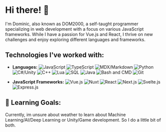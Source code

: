 # Hi there! 👋

I'm Dominic, also known as DOM2000, a self-taught programmer specializing in web development with a focus on various JavaScript frameworks. While I have a passion for Vue.js and React, I thrive on new challenges and enjoy exploring different languages and frameworks.


## Technologies I've worked with:

- **Languages:** ![JavaScript](https://img.shields.io/badge/JavaScript-F7DF1E?style=for-the-badge&logo=javascript&logoColor=black) ![TypeScript](https://img.shields.io/badge/TypeScript-007ACC?style=for-the-badge&logo=typescript&logoColor=white) ![MDX/Markdown](https://img.shields.io/badge/MDX/Markdown-000000?style=for-the-badge&logo=markdown&logoColor=white) ![Python](https://img.shields.io/badge/Python-3776AB?style=for-the-badge&logo=python&logoColor=white) ![C#/Unity](https://img.shields.io/badge/C%23%2FUnity-239120?style=for-the-badge&logo=unity&logoColor=white) ![C++](https://img.shields.io/badge/C++-00599C?style=for-the-badge&logo=c%2B%2B&logoColor=white) ![Lua](https://img.shields.io/badge/Lua-2C2D72?style=for-the-badge&logo=lua&logoColor=white) ![SQL](https://img.shields.io/badge/SQL-4479A1?style=for-the-badge&logo=sqlite&logoColor=white) ![Java](https://img.shields.io/badge/Java-007396?style=for-the-badge&logo=java&logoColor=white) ![Bash and CMD](https://img.shields.io/badge/Bash%20%2F%20CMD-4EAA25?style=for-the-badge&logo=gnu-bash&logoColor=white) ![Git](https://img.shields.io/badge/Git-f44d27?style=for-the-badge&logo=git&logoColor=white)


- **JavaScript Frameworks:** ![Vue.js](https://img.shields.io/badge/Vue.js-4FC08D?style=for-the-badge&logo=vue.js&logoColor=white) ![Nuxt](https://img.shields.io/badge/Nuxt-00C58E?style=for-the-badge&logo=nuxt.js&logoColor=white) ![React](https://img.shields.io/badge/React-61DAFB?style=for-the-badge&logo=react&logoColor=white) ![Next.js](https://img.shields.io/badge/Next.js-000000?style=for-the-badge&logo=next.js&logoColor=white) ![Svelte.js](https://img.shields.io/badge/Svelte.js-FF3E00?style=for-the-badge&logo=svelte&logoColor=white) ![Express.js](https://img.shields.io/badge/Express.js-000000?style=for-the-badge&logo=express&logoColor=white)


## 🌱 Learning Goals:
Currently, im unsure about weather to learn about Machine Learning/AI/Deep Learning or Unity/Game development. So I do a little bit of both.
